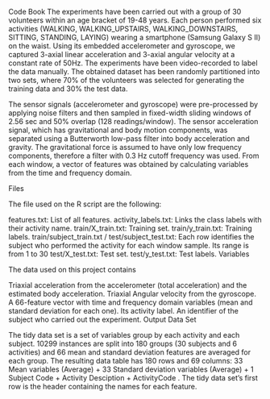 Code Book
The experiments have been carried out with a group of 30 volunteers within an age bracket of 19-48 years. Each person performed six activities (WALKING, WALKING_UPSTAIRS, WALKING_DOWNSTAIRS, SITTING, STANDING, LAYING) wearing a smartphone (Samsung Galaxy S II) on the waist. Using its embedded accelerometer and gyroscope, we captured 3-axial linear acceleration and 3-axial angular velocity at a constant rate of 50Hz. The experiments have been video-recorded to label the data manually. The obtained dataset has been randomly partitioned into two sets, where 70% of the volunteers was selected for generating the training data and 30% the test data.

The sensor signals (accelerometer and gyroscope) were pre-processed by applying noise filters and then sampled in fixed-width sliding windows of 2.56 sec and 50% overlap (128 readings/window). The sensor acceleration signal, which has gravitational and body motion components, was separated using a Butterworth low-pass filter into body acceleration and gravity. The gravitational force is assumed to have only low frequency components, therefore a filter with 0.3 Hz cutoff frequency was used. From each window, a vector of features was obtained by calculating variables from the time and frequency domain.

Files

The file used on the R script are the following:

features.txt: List of all features.
activity_labels.txt: Links the class labels with their activity name.
train/X_train.txt: Training set.
train/y_train.txt: Training labels.
train/subject_train.txt / test/subject_test.txt: Each row identifies the subject who performed the activity for each window sample. Its range is from 1 to 30
test/X_test.txt: Test set.
test/y_test.txt: Test labels.
Variables

The data used on this project contains

Triaxial acceleration from the accelerometer (total acceleration) and the estimated body acceleration.
Triaxial Angular velocity from the gyroscope.
A 66-feature vector with time and frequency domain variables (mean and standard deviation for each one).
Its activity label.
An identifier of the subject who carried out the experiment.
Output Data Set

The tidy data set is a set of variables group by each activity and each subject. 10299 instances are split into 180 groups (30 subjects and 6 activities) and 66 mean and standard deviation features are averaged for each group. The resulting data table has 180 rows and 69 columns: 33 Mean variables (Average) + 33 Standard deviation variables (Average) + 1 Subject Code + Activity Desciption + ActivityCode . The tidy data set’s first row is the header containing the names for each feature.
